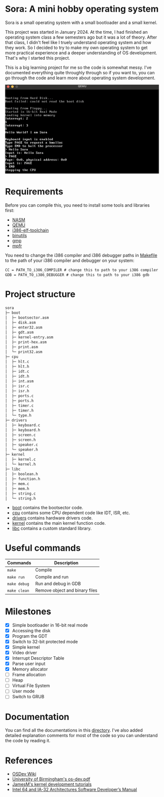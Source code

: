 # Sora: A mini hobby operating system

Sora is a small operating system with a small bootloader and a small kernel.

This project was started in January 2024. At the time, I had finished an operating system class a few semesters ago but it was a lot of theory. After that class, I didn't feel like I truely understand operating system and how they work. So I decided to try to make my own operating system to get more practical experience and a deeper understanding of OS development. That's why I started this project.

This is a big learning project for me so the code is somewhat messy. I've documented everything quite throughly through so if you want to, you can go through the code and learn more about operating system development.

![qemu emulation](img/os-emulate-qemu.png)

# Requirements

Before you can compile this, you need to install some tools and libraries first:

- [NASM](https://www.nasm.us/)
- [QEMU](https://www.qemu.org/)
- [i386-elf-toolchain](https://github.com/nativeos/i386-elf-toolchain/releases)
- [binutils](https://www.gnu.org/software/binutils/)
- [gmp](https://gmplib.org/)
- [mpfr](https://www.mpfr.org/)

You need to change the i386 compiler and i386 debugger paths in [Makefile](Makefile) to the path of your i386 compiler and debugger on your system:
```
CC = PATH_TO_i386_COMPILER # change this to path to your i386 compiler
GDB = PATH_TO_i386_DEBUGGER # change this to path to your i386 gdb
```

# Project structure

```
sora
├─ boot
│  ├─ bootsector.asm
│  ├─ disk.asm
│  ├─ enter32.asm
│  ├─ gdt.asm
│  ├─ kernel-entry.asm
│  ├─ print-hex.asm
│  ├─ print.asm
│  └─ print32.asm
├─ cpu
│  ├─ hlt.c
│  ├─ hlt.h
│  ├─ idt.c
│  ├─ idt.h
│  ├─ int.asm
│  ├─ isr.c
│  ├─ isr.h
│  ├─ ports.c
│  ├─ ports.h
│  ├─ timer.c
│  ├─ timer.h
│  └─ type.h
├─ drivers
│  ├─ keyboard.c
│  ├─ keyboard.h
│  ├─ screen.c
│  ├─ screen.h
│  ├─ speaker.c
│  └─ speaker.h
├─ kernel
│  ├─ kernel.c
│  └─ kernel.h
├─ libc
│  ├─ boolean.h
│  ├─ function.h
│  ├─ mem.c
│  ├─ mem.h
│  ├─ string.c
│  └─ string.h
```

- [boot](boot) contains the bootsector code.
- [cpu](cpu) contains some CPU dependent code like IDT, ISR, etc.
- [drivers](drivers) contains hardware drivers code.
- [kernel](kernel) contains the main kernel function code.
- [libc](libc) contains a custom standard library.

# Useful commands

| Commands | Description |
| --- | --- |
| `make` | Compile |
| `make run` | Compile and run|
| `make debug` | Run and debug in GDB |
| `make clean` | Remove object and binary files |

# Milestones

- [x] Simple bootloader in 16-bit real mode
- [x] Accessing the disk
- [x] Program the GDT
- [x] Switch to 32-bit protected mode
- [x] Simple kernel
- [x] Video driver
- [x] Interrupt Descriptor Table
- [x] Parse user input
- [x] Memory allocator
- [ ] Frame allocation
- [ ] Heap
- [ ] Virtual File System
- [ ] User mode
- [ ] Switch to GRUB

# Documentation

You can find all the documentations in this [directory](docs). I've also added detailed explanation comments for most of the code so you can understand the code by reading it.

# References

- [OSDev Wiki](https://wiki.osdev.org/Main_Page)
- [University of Birmingham's os-dev.pdf](https://www.cs.bham.ac.uk/~exr/lectures/opsys/10_11/lectures/os-dev.pdf)
- [JamesM's kernel development tutorials](https://web.archive.org/web/20221202213259/http://www.jamesmolloy.co.uk/tutorial_html/1.-Environment%20setup.html)
- [Intel 64 and IA-32 Architectures Software Developer’s Manual](https://www.intel.com/content/www/us/en/developer/articles/technical/intel-sdm.html)

